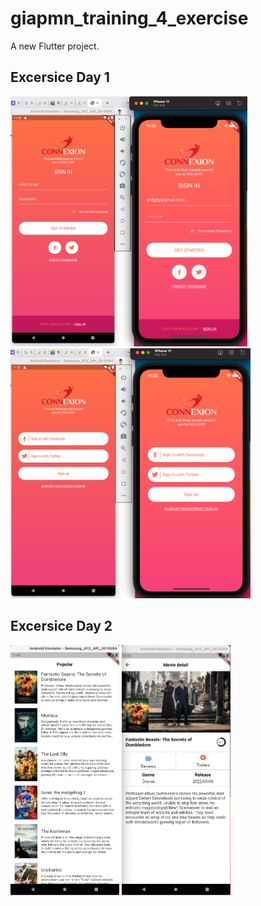 # giapmn_training_4_exercise

A new Flutter project.

## Excersice Day 1
<img src="screenshoots/Day1/LoginScreen.png" height="400"/>
<img src="screenshoots/Day1/RegisterScreen.png" height="400"/>

## Excersice Day 2
<img src="screenshoots/Day2/Day2_a.png" height="400"/>
<img src="screenshoots/Day2/Day2_b.png" height="400"/>